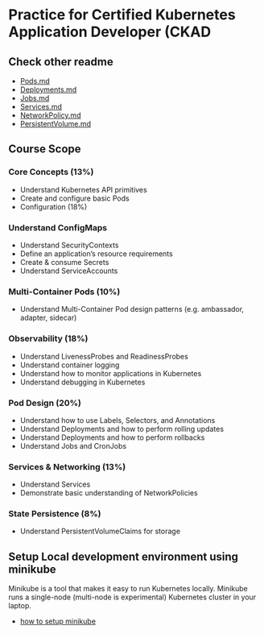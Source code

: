 # Practice for Certified Kubernetes Application Developer (CKAD

## Check other readme

- [Pods.md](Crons.md)
- [Deployments.md](Deployments.md)
- [Jobs.md](Jobs.md)
- [Services.md](Services.md)
- [NetworkPolicy.md](NetworkPolicy.md)
- [PersistentVolume.md](PersistentVolume.md)


## Course Scope

### Core Concepts (13%)
- Understand Kubernetes API primitives
- Create and configure basic Pods
- Configuration (18%)

### Understand ConfigMaps
- Understand SecurityContexts
- Define an application’s resource requirements
- Create & consume Secrets
- Understand ServiceAccounts

### Multi-Container Pods (10%)
- Understand Multi-Container Pod design patterns (e.g. ambassador, adapter, sidecar)

### Observability (18%)
- Understand LivenessProbes and ReadinessProbes
- Understand container logging
- Understand how to monitor applications in Kubernetes
- Understand debugging in Kubernetes

### Pod Design (20%)
- Understand how to use Labels, Selectors, and Annotations
- Understand Deployments and how to perform rolling updates
- Understand Deployments and how to perform rollbacks
- Understand Jobs and CronJobs

### Services & Networking (13%)
- Understand Services
- Demonstrate basic understanding of NetworkPolicies

### State Persistence (8%)
 - Understand PersistentVolumeClaims for storage


## Setup Local development environment using minikube
Minikube is a tool that makes it easy to run Kubernetes locally. Minikube runs a single-node (multi-node is experimental) Kubernetes cluster in your laptop.

- [how to setup minikube](https://kubernetes.io/docs/setup/learning-environment/minikube/#:~:text=Minikube%20is%20a%20tool%20that,it%20day-to-day.)